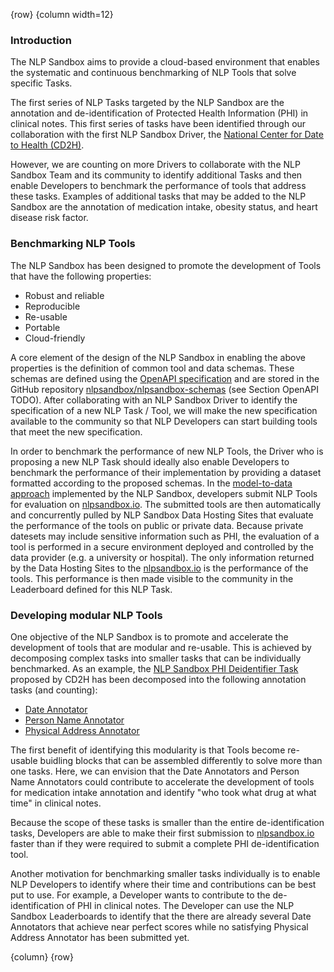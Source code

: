 <!-- markdownlint-disable-next-line first-line-h1 -->
{row}
{column width=12}

### Introduction

The NLP Sandbox aims to provide a cloud-based environment that enables the systematic and continuous benchmarking of NLP Tools that solve specific Tasks.

The first series of NLP Tasks targeted by the NLP Sandbox are the annotation and de-identification of Protected Health Information (PHI) in clinical notes. This first series of tasks have been identified through our collaboration with the first NLP Sandbox Driver, the [National Center for Date to Health (CD2H)].

However, we are counting on more Drivers to collaborate with the NLP Sandbox Team and its community to identify additional Tasks and then enable Developers to benchmark the performance of tools that address these tasks. Examples of additional tasks that may be added to the NLP Sandbox are the annotation of medication intake, obesity status, and heart disease risk factor.

### Benchmarking NLP Tools

The NLP Sandbox has been designed to promote the development of Tools that have the following properties:

- Robust and reliable
- Reproducible
- Re-usable
- Portable
- Cloud-friendly

A core element of the design of the NLP Sandbox in enabling the above properties is the definition of common tool and data schemas. These schemas are defined using the [OpenAPI specification] and are stored in the GitHub repository [nlpsandbox/nlpsandbox-schemas] (see Section OpenAPI TODO). After collaborating with an NLP Sandbox Driver to identify the specification of a new NLP Task / Tool, we will make the new specification available to the community so that NLP Developers can start building tools that meet the new specification.

In order to benchmark the performance of new NLP Tools, the Driver who is proposing a new NLP Task should ideally also enable Developers to benchmark the performance of their implementation by providing a dataset formatted according to the proposed schemas. In the [model-to-data approach] implemented by the NLP Sandbox, developers submit NLP Tools for evaluation on [nlpsandbox.io]. The submitted tools are then automatically and concurrently pulled by NLP Sandbox Data Hosting Sites that evaluate the performance of the tools on public or private data. Because private datesets may include sensitive information such as PHI, the evaluation of a tool is performed in a secure environment deployed and controlled by the data provider (e.g. a university or hospital). The only information returned by the Data Hosting Sites to the [nlpsandbox.io] is the performance of the tools. This performance is then made visible to the community in the Leaderboard defined for this NLP Task.

### Developing modular NLP Tools

One objective of the NLP Sandbox is to promote and accelerate the development of tools that are modular and re-usable. This is achieved by decomposing complex tasks into smaller tasks that can be individually benchmarked. As an example, the [NLP Sandbox PHI Deidentifier Task][phi-annotation-task] proposed by CD2H has been decomposed into the following annotation tasks (and counting):

- [Date Annotator][phi-annotation-task]
- [Person Name Annotator][phi-annotation-task]
- [Physical Address Annotator][phi-annotation-task]

The first benefit of identifying this modularity is that Tools become re-usable buidling blocks that can be assembled differently to solve more than one tasks. Here, we can envision that the Date Annotators and Person Name Annotators could contribute to accelerate the development of tools for medication intake annotation and identify "who took what drug at what time" in clinical notes.

Because the scope of these tasks is smaller than the entire de-identification tasks, Developers are able to make their first submission to [nlpsandbox.io] faster than if they were required to submit a complete PHI de-identification tool.

Another motivation for benchmarking smaller tasks individually is to enable NLP Developers to identify where their time and contributions can be best put to use. For example, a Developer wants to contribute to the de-identification of PHI in clinical notes. The Developer can use the NLP Sandbox Leaderboards to identify that the there are already several Date Annotators that achieve near perfect scores while no satisfying Physical Address Annotator has been submitted yet.

{column}
{row}

<!-- Links -->

[National Center for Date to Health (CD2H)]: https://cd2h.org/
[nlpsandbox/nlpsandbox-schemas]: https://github.com/nlpsandbox/nlpsandbox-schemas
[OpenAPI specification]: https://github.com/OAI/OpenAPI-Specification
[nlpsandbox.io]: https://nlpsandbox.io
[NLP Sandbox PHI Deidentifier API]: https://nlpsandbox.github.io/nlpsandbox-schemas/phi-deidentifier/latest/docs
[phi-annotation-task]: https://www.synapse.org/#!Synapse:syn22277124/wiki/608037
[model-to-data approach]: https://doi.org/10.1186/s13059-019-1794-0
